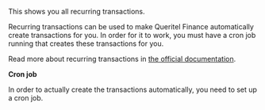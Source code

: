 This shows you all recurring transactions.

Recurring transactions can be used to make Queritel Finance automatically create transactions for you. In order for it to work, you must have a cron job running that creates these transactions for you.

Read more about recurring transactions in [the official documentation](https://drive.google.com/open?id=1VREm1K6YZzjrnh2yX5vlHHHecY_Z36qp).

**Cron job**

In order to actually create the transactions automatically, you need to set up a cron job.
